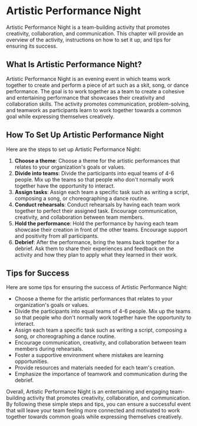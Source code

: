 Artistic Performance Night
=============================================================

Artistic Performance Night is a team-building activity that promotes creativity, collaboration, and communication. This chapter will provide an overview of the activity, instructions on how to set it up, and tips for ensuring its success.

What Is Artistic Performance Night?
-----------------------------------

Artistic Performance Night is an evening event in which teams work together to create and perform a piece of art such as a skit, song, or dance performance. The goal is to work together as a team to create a cohesive and entertaining performance that showcases their creativity and collaboration skills. The activity promotes communication, problem-solving, and teamwork as participants learn to work together towards a common goal while expressing themselves creatively.

How To Set Up Artistic Performance Night
----------------------------------------

Here are the steps to set up Artistic Performance Night:

1. **Choose a theme**: Choose a theme for the artistic performances that relates to your organization's goals or values.
2. **Divide into teams**: Divide the participants into equal teams of 4-6 people. Mix up the teams so that people who don't normally work together have the opportunity to interact.
3. **Assign tasks**: Assign each team a specific task such as writing a script, composing a song, or choreographing a dance routine.
4. **Conduct rehearsals**: Conduct rehearsals by having each team work together to perfect their assigned task. Encourage communication, creativity, and collaboration between team members.
5. **Hold the performance**: Hold the performance by having each team showcase their creation in front of the other teams. Encourage support and positivity from all participants.
6. **Debrief**: After the performance, bring the teams back together for a debrief. Ask them to share their experiences and feedback on the activity and how they plan to apply what they learned in their work.

Tips for Success
----------------

Here are some tips for ensuring the success of Artistic Performance Night:

* Choose a theme for the artistic performances that relates to your organization's goals or values.
* Divide the participants into equal teams of 4-6 people. Mix up the teams so that people who don't normally work together have the opportunity to interact.
* Assign each team a specific task such as writing a script, composing a song, or choreographing a dance routine.
* Encourage communication, creativity, and collaboration between team members during rehearsals.
* Foster a supportive environment where mistakes are learning opportunities.
* Provide resources and materials needed for each team's creation.
* Emphasize the importance of teamwork and communication during the debrief.

Overall, Artistic Performance Night is an entertaining and engaging team-building activity that promotes creativity, collaboration, and communication. By following these simple steps and tips, you can ensure a successful event that will leave your team feeling more connected and motivated to work together towards common goals while expressing themselves creatively.
